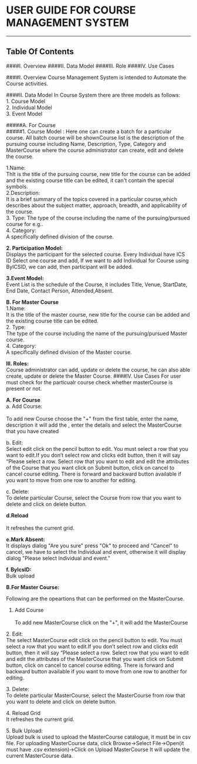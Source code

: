 # USER GUIDE FOR COURSE MANAGEMENT SYSTEM
****




## Table Of  Contents

####I. Overview
####II. Data Model
####III. Role
####IV. Use Cases

####I. Overview
Course Management System is intended to Automate the Course activities.

 
####II.	Data Model
In Course System there are three models as follows:
</br>1. Course Model
</br>2. Individual Model
</br>3. Event Model
 

#####A.	For Course	
#####1.	Course Model :
Here one can create a batch for a particular course. All batch course will be shownCourse list is the description of the pursuing course including Name, Description, Type, Category and MasterCourse where the course administrator can create, edit and delete the course.
<P>1.Name:
</br>ThIt is the title of the pursuing course, new title for the course can be added and   the existing course title can be edited, it can't contain the special symbols.
</br>2.Description:
</br>It is a brief summary of the topics covered in a particular course,which describes about the subject matter, approach, breadth, and applicability of the course.
</br>3. Type:
The type of the course including the name of the pursuing/pursued course for e.g..
</br>4. Category:
</br>A specifically defined division of the course.

**2. Participation Model:**
</br>Displays the participant for the selected course. Every Individual have ICS ID Select one course and add, If we want to add Individual for Course using ByICSID, we can add, then participant will be added.

**3.Event Model:**
</br>Event List is the schedule of the Course, it includes Title, Venue, StartDate, End Date, Contact Person, Attended,Absent.

**B.	For Master Course**
</br>1.Name:
</br>It is the title of the master course, new title for the course can be added and the existing course title can be edited.
</br>2. Type:
</br>The type of the course including the name of the pursuing/pursued Master course.
</br>4. Category:
</br>A specifically defined division of the Master course.

**III. Roles:**
</br>Course administrator can add, update or delete the course, he can also able create, update or delete the Master Course.
####IV. Use Cases
For user must check for the particualr course check whether masterCourse is present or not.
 
**A.	For Course**
</BR>a.	Add Course:
	</br>	
	To add new Course choose  the "+" from the first table, enter the name, description it will add the , enter the details and select the MasterCourse that you have created
	
b.	Edit:
</br>
 Select edit click on the pencil button to edit. You must select a row that you want to edit.If you don’t select row and clicks edit button, then it will say “Please select a row. Select row that you want to edit and edit the attributes of the Course that you want click on Submit button, click on cancel to cancel course editing. There is forward and backward button available if you want to move from one row to another for editing.

c. Delete:
	</br>
		To delete particular Course, select the Course from row that you want to delete and click on delete button.

**d.Reload**		
</br>
It refreshes the current grid.


 **e.Mark Absent:**
	</br>It displays dialog "Are you sure" press "Ok" to proceed and "Cancel" to cancel, we have to select the Individual and event, otherwise it will display dialog "Please select Individual and event."

**f. ByIcsID:**
</br> Bulk upload
	
**B.For Master Course:**


Following are the opeartions that can be performed on the MasterCourse.

1.	Add Course
	</br>	
To add new MasterCourse click on the "+", it will add the MasterCourse
	
<P>2.	Edit:
	</br>
	 The select MasterCourse edit click on the pencil button to edit. You must select a row that you want to edit.If you don’t select row and clicks edit button, then it will say “Please select a row. Select row that you want to edit and edit the attributes of the MasterCourse that you want click on Submit button, click on cancel to cancel course editing. There is forward and backward button available if you want to move from one row to another for editing.
	
<P>3. Delete:
</br>
To delete particular MasterCourse, select the MasterCourse from row that you want to delete and click on delete button.
<P>	4.	Reload Grid
</br>
	It refreshes the current grid.
<P>5. Bulk Upload:
</BR>Upload bulk is used to upload the MasterCourse catalogue, it must be in csv file.
For uploading MasterCourse data, click Browse->Select File->Open(it must have .csv extension)->Click on Upload MasterCourse It will update the current MasterCourse data.

	